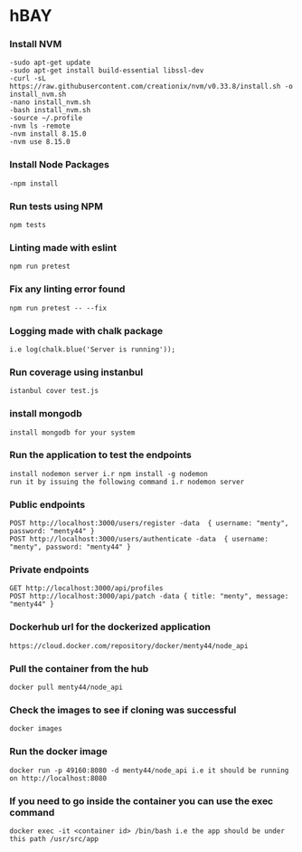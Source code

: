 # hBAY

###  Install NVM
    -sudo apt-get update
    -sudo apt-get install build-essential libssl-dev
    -curl -sL https://raw.githubusercontent.com/creationix/nvm/v0.33.8/install.sh -o install_nvm.sh
    -nano install_nvm.sh
    -bash install_nvm.sh
    -source ~/.profile
    -nvm ls -remote
    -nvm install 8.15.0
    -nvm use 8.15.0

###  Install Node Packages
    -npm install

###  Run tests using NPM
    npm tests

###  Linting made with eslint
    npm run pretest
    
### Fix any linting error found
    npm run pretest -- --fix    

### Logging made with chalk package 
    i.e log(chalk.blue('Server is running'));

###  Run coverage using instanbul
    istanbul cover test.js

###  install mongodb    
    install mongodb for your system

### Run the application to test the endpoints
    install nodemon server i.r npm install -g nodemon
    run it by issuing the following command i.r nodemon server
    
### Public endpoints
    POST http://localhost:3000/users/register -data  { username: "menty", password: "menty44" }
    POST http://localhost:3000/users/authenticate -data  { username: "menty", password: "menty44" }


### Private endpoints
    GET http://localhost:3000/api/profiles
    POST http://localhost:3000/api/patch -data { title: "menty", message: "menty44" }

### Dockerhub url for the dockerized application
    https://cloud.docker.com/repository/docker/menty44/node_api  
      
### Pull the container from the hub
    docker pull menty44/node_api
    
### Check the images to see if cloning was successful
    docker images
    
### Run the docker image
    docker run -p 49160:8080 -d menty44/node_api i.e it should be running on http://localhost:8080 
    
### If you need to go inside the container you can use the exec command
    docker exec -it <container id> /bin/bash i.e the app should be under this path /usr/src/app
    
     





